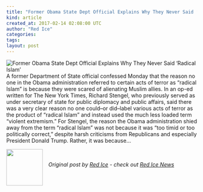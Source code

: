 ```yaml
---
title: "Former Obama State Dept Official Explains Why They Never Said ‘Radical Islam’"
kind: article
created_at: 2017-02-14 02:08:00 UTC
author: "Red Ice"
categories: 
tags: 
layout: post
---
```

<img align="left" alt="Former Obama State Dept Official Explains Why They Never Said ‘Radical Islam’" src="https://rdice.net/a/c/n/17/02140306-Obama_oval_office1.9cd7b47f.jpg"> A former Department of State official confessed Monday that the reason no one in the Obama administration referred to certain acts of terror as “radical Islam” is because they were scared of alienating Muslim allies. In an op-ed written for The New York Times, Richard Stengel, who previously served as under secretary of state for public diplomacy and public affairs, said there was a very clear reason no one could–or did–label various acts of terror as the product of “radical Islam” and instead used the much less loaded term “violent extremism.” For Stengel, the reason the Obama administration shied away from the term “radical Islam” was not because it was “too timid or too politically correct,” despite harsh criticisms from Republicans and especially President Donald Trump. Rather, it was because…<div class="author">
  <img src="" style="width: 96px; height: 96;">
  <span style="position: absolute; padding: 32px 15px;">
    <i>Original post by <a href="http://twitter.com/">Red Ice</a> - check out <a href="https://redice.tv/news">Red Ice News</a></i>
  </span>
</div>
